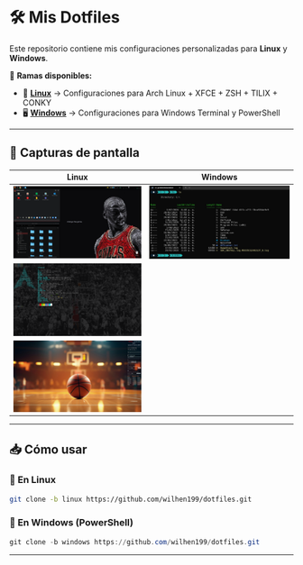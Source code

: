 # 🛠️ Mis Dotfiles

Este repositorio contiene mis configuraciones personalizadas para **Linux** y **Windows**.

📂 **Ramas disponibles:**
- 🐧 **[Linux](https://github.com/wilhen199/dotfiles/tree/linux)** → Configuraciones para Arch Linux + XFCE + ZSH + TILIX + CONKY
- 🖥️ **[Windows](https://github.com/wilhen199/dotfiles/tree/windows)** → Configuraciones para Windows Terminal y PowerShell

---

## 📸 Capturas de pantalla

| Linux | Windows |
|-------|---------|
| ![Linux Config](./img/Principal.png) | ![Windows Config](./img/Windows_Terminal.jpg) |
| ![Linux Config](./img/Extendida.png) |
| ![Linux Config](./img/Auxiliar.png) |

---

## 📥 Cómo usar

### 🔹 En Linux
```bash
git clone -b linux https://github.com/wilhen199/dotfiles.git
```

### 🔹 En Windows (PowerShell)
```powershell
git clone -b windows https://github.com/wilhen199/dotfiles.git
```

---

